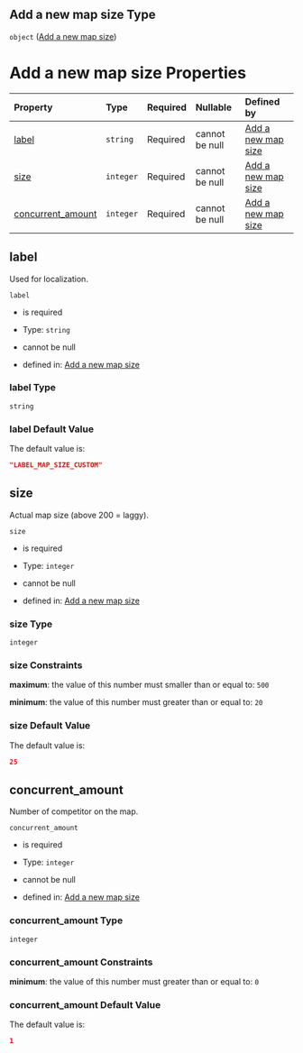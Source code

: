 ## Add a new map size Type

`object` ([Add a new map size](add-mapsize.md))

# Add a new map size Properties

| Property                                 | Type      | Required | Nullable       | Defined by                                                                                                         |
| :--------------------------------------- | :-------- | :------- | :------------- | :----------------------------------------------------------------------------------------------------------------- |
| [label](#label)                          | `string`  | Required | cannot be null | [Add a new map size](add-mapsize-properties-label.md "add-mapsize.json#/properties/label")                         |
| [size](#size)                            | `integer` | Required | cannot be null | [Add a new map size](add-mapsize-properties-size.md "add-mapsize.json#/properties/size")                           |
| [concurrent\_amount](#concurrent_amount) | `integer` | Required | cannot be null | [Add a new map size](add-mapsize-properties-concurrent_amount.md "add-mapsize.json#/properties/concurrent_amount") |

## label

Used for localization.

`label`

*   is required

*   Type: `string`

*   cannot be null

*   defined in: [Add a new map size](add-mapsize-properties-label.md "add-mapsize.json#/properties/label")

### label Type

`string`

### label Default Value

The default value is:

```json
"LABEL_MAP_SIZE_CUSTOM"
```

## size

Actual map size (above 200 = laggy).

`size`

*   is required

*   Type: `integer`

*   cannot be null

*   defined in: [Add a new map size](add-mapsize-properties-size.md "add-mapsize.json#/properties/size")

### size Type

`integer`

### size Constraints

**maximum**: the value of this number must smaller than or equal to: `500`

**minimum**: the value of this number must greater than or equal to: `20`

### size Default Value

The default value is:

```json
25
```

## concurrent\_amount

Number of competitor on the map.

`concurrent_amount`

*   is required

*   Type: `integer`

*   cannot be null

*   defined in: [Add a new map size](add-mapsize-properties-concurrent_amount.md "add-mapsize.json#/properties/concurrent_amount")

### concurrent\_amount Type

`integer`

### concurrent\_amount Constraints

**minimum**: the value of this number must greater than or equal to: `0`

### concurrent\_amount Default Value

The default value is:

```json
1
```
